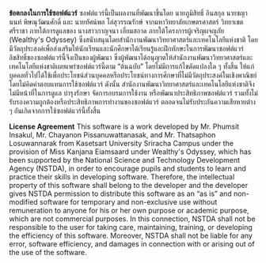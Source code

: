 **ข้อตกลงในการใช้ซอฟต์แวร์**
ซอฟต์แวร์นี้เป็นผลงานที่พัฒนาขึ้นโดย นายภูมิสิทธิ์ อินสกุล นายชญานนท์ พิษณุวัฒนศักดิ์ และ นายทัศน์พล โล่สุวรรณรักษ์ จากมหาวิทยาลัยเกษตรศาสตร์ วิทยาเขตศรีราชา ภายใต้การดูแลของ นางสาวกาญจนา เอี่ยมสอาด ภายใต้โครงการผู้เจริญผจญภัย (Wealthy's Odyssey) ซึ่งสนับสนุนโดยสำนักงานพัฒนาวิทยาศาสตร์และเทคโนโลยีแห่งชาติ โดยมีวัตถุประสงค์เพื่อส่งเสริมให้นักเรียนและนักศึกษาได้เรียนรู้และฝึกทักษะในการพัฒนาซอฟต์แวร์ ลิขสิทธิ์ของซอฟต์แวร์นี้จึงเป็นของผู้พัฒนา ซึ่งผู้พัฒนาได้อนุญาตให้สำนักงานพัฒนาวิทยาศาสตร์และเทคโนโลยีแห่งชาติเผยแพร่ซอฟต์แวร์นี้ตาม “ต้นฉบับ” โดยไม่มีการแก้ไขดัดแปลงใด ๆ ทั้งสิ้น ให้แก่บุคคลทั่วไปได้ใช้เพื่อประโยชน์ส่วนบุคคลหรือประโยชน์ทางการศึกษาที่ไม่มีวัตถุประสงค์ในเชิงพาณิชย์โดยไม่คิดค่าตอบแทนการใช้ซอฟต์แวร์ ดังนั้น สำนักงานพัฒนาวิทยาศาสตร์และเทคโนโลยีแห่งชาติจึงไม่มีหน้าที่ในการดูแล บำรุงรักษา จัดการอบรมการใช้งาน หรือพัฒนาประสิทธิภาพซอฟต์แวร์ รวมทั้งไม่รับรองความถูกต้องหรือประสิทธิภาพการทำงานของซอฟต์แวร์ ตลอดจนไม่รับประกันความเสียหายต่าง ๆ อันเกิดจากการใช้ซอฟต์แวร์นี้ทั้งสิ้น

**License Agreement**
This software is a work developed by Mr. Phumsit Insakul, Mr. Chayanon Pissanuwattanasak, and Mr. Thatsaphon Losuwannarak from Kasetsart University Sriracha Campus under the provision of Miss Kanjana Eiamsaard under Wealthy's Odyssey, which has been supported by the National Science and Technology Development Agency (NSTDA), in order to encourage pupils and students to learn and practice their skills in developing software. Therefore, the intellectual property of this software shall belong to the developer and the developer gives NSTDA permission to distribute this software as an “as is” and non-modified software for temporary and non-exclusive use without remuneration to anyone for his or her own purpose or academic purpose, which are not commercial purposes. In this connection, NSTDA shall not be responsible to the user for taking care, maintaining, training, or developing the efficiency of this software. Moreover, NSTDA shall not be liable for any error, software efficiency, and damages in connection with or arising out of the use of the software.
